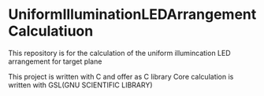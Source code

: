 # UniformIlluminationLEDArrangementCalculatiuon
This repository is for the calculation of the uniform illumincation LED arrangement for target plane

This project is written with C and offer as C library
Core calculation is written with GSL(GNU SCIENTIFIC LIBRARY)


